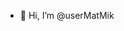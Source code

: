 - 👋 Hi, I’m @userMatMik

<!---
userMatMik/userMatMik is a ✨ special ✨ repository because its `README.md` (this file) appears on your GitHub profile.
You can click the Preview link to take a look at your changes.
--->
